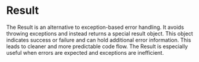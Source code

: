 # Result
The Result is an alternative to exception-based error handling.
It avoids throwing exceptions and instead returns a special result object.
This object indicates success or failure and can hold additional error information.
This leads to cleaner and more predictable code flow.
The Result is especially useful when errors are expected and exceptions are inefficient.
